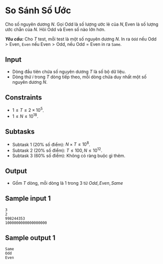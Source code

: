 # So Sánh Số Ước

Cho số nguyên dương $N$. Gọi $\text{Odd}$ là số lượng ước lẻ của $N, \text{Even}$ là số lượng ước chẵn của $N$. Hỏi $\text{Odd}$ và $\text{Even}$ số nào lớn hơn.

***Yêu cầu:*** Cho $T$ test, mỗi test là một số nguyên dương $N$. In ra `Odd` nếu $\text{Odd} > \text{Even},$ `Even` nếu $\text{Even} > \text{Odd},$ nếu $\text{Odd} = \text{Even}$ in ra `Same`.

## Input

- Dòng đầu tiên chứa số nguyên dương $T$ là số bộ dữ liệu.
- Dòng thứ $i$ trong $T$ dòng tiếp theo, mỗi dòng chứa duy nhất một số nguyên dương $N$.

## Constraints

- $1\le T \le 2\times 10^5$.
- $1\le N \le 10^{18}$.

## Subtasks

- Subtask $1$ ($20\%$ số điểm): $N \times T \le 10^8$.
- Subtask $2$ ($20\%$ số điểm): $T\le 100,N\le 10^{12}$.
- Subtask $3$ ($60\%$ số điểm): Không có ràng buộc gì thêm.

## Output

- Gồm $T$ dòng, mỗi dòng là 1 trong 3 từ $Odd, Even, Same$

## Sample input 1

```
3
2
998244353
1000000000000000000
```

## Sample output 1

```
Same
Odd
Even
```